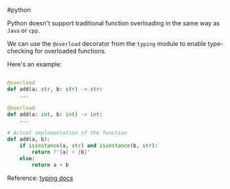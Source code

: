 #python 

Python doesn't support traditional function overloading in the same way as `Java` or `cpp`. 

We can use the `@overload` decorator from the `typing` module to enable type-checking for overloaded functions.

Here's an example:
```python

@overload
def add(a: str, b: str) -> str:
	...

@overload
def add(a: int, b: int) -> int:
	...

# Actual implementation of the function
def add(a, b):
	if isinstance(a, str) and isinstance(b, str):
		return f"{a} + {b}"
	else:
		return a + b
```

Reference:
[typing docs](https://typing.python.org/en/latest/spec/overload.html)